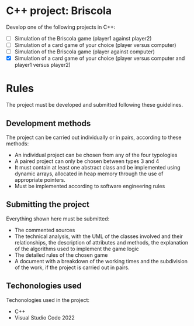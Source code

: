 # C++ project: Briscola
Develop one of the following projects in C++:
- [ ] Simulation of the Briscola game (player1 against player2)
- [ ] Simulation of a card game of your choice (player versus computer)
- [ ] Simulation of the Briscola game (player against computer)
- [x] Simulation of a card game of your choice (player versus computer and player1 versus player2)

# Rules
The project must be developed and submitted following these guidelines.

## Development methods
The project can be carried out individually or in pairs, according to these methods:
- An individual project can be chosen from any of the four typologies
- A paired project can only be chosen between types 3 and 4
- It must contain at least one abstract class and be implemented using dynamic arrays, allocated in heap memory through the use of appropriate pointers.
- Must be implemented according to software engineering rules

## Submitting the project
Everything shown here must be submitted:
- The commented sources
- The technical analysis, with the UML of the classes involved and their relationships, the description of attributes and methods, the explanation of the algorithms used to implement the game logic
- The detailed rules of the chosen game
- A document with a breakdown of the working times and the subdivision of the work, if the project is carried out in pairs.

## Techonologies used
Techonologies used in the project:
- C++
- Visual Studio Code 2022
